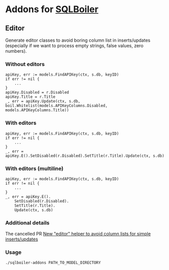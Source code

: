 # Addons for [SQLBoiler](https://github.com/volatiletech/sqlboiler)

## Editor

Generate editor classes to avoid boring column list in inserts/updates (especially if we want to process empty strings, false values, zero numbers).

### Without editors
```
apiKey, err := models.FindAPIKey(ctx, s.db, keyID)
if err != nil {
	...
}
apiKey.Disabled = r.Disabled
apiKey.Title = r.Title
_, err = apiKey.Update(ctx, s.db, boil.Whitelist(models.APIKeyColumns.Disabled, models.APIKeyColumns.Title))
```

### With editors
```
apiKey, err := models.FindAPIKey(ctx, s.db, keyID)
if err != nil {
	...
}
_, err = apiKey.E().SetDisabled(r.Disabled).SetTitle(r.Title).Update(ctx, s.db)
```

### With editors (multiline)
```
apiKey, err := models.FindAPIKey(ctx, s.db, keyID)
if err != nil {
	...
}
_, err = apiKey.E().
	SetDisabled(r.Disabled).
	SetTitle(r.Title).
	Update(ctx, s.db)
```

### Additional details 

The cancelled PR [New "editor" helper to avoid column lists for simple inserts/updates](https://github.com/volatiletech/sqlboiler/pull/629)

### Usage

```
./sqlboiler-addons PATH_TO_MODEL_DIRECTORY
```